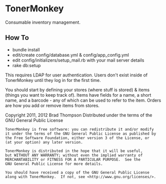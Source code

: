 TonerMonkey
========

Consumable inventory management.  

How To
------

* bundle install
* edit/create config/database.yml & config/app_config.yml
* edit config/initializers/setup_mail.rb with your mail server details
* rake db:setup

This requires LDAP for user authentication.  Users don't exist inside of TonerMonkey until they log in for the first time.

You should start by defining your stores (where stuff is stored) & items (things you want to keep track of).  Items have fields for a name, a short name, and a barcode - any of which can be used to refer to the item.  Orders are how you add or remove items from stores.

Copyright 2011, 2012 Brad Thompson
Distributed under the terms of the GNU General Public License

    TonerMonkey is free software: you can redistribute it and/or modify
    it under the terms of the GNU General Public License as published by
    the Free Software Foundation, either version 3 of the License, or
    (at your option) any later version.

    TonerMonkey is distributed in the hope that it will be useful,
    but WITHOUT ANY WARRANTY; without even the implied warranty of
    MERCHANTABILITY or FITNESS FOR A PARTICULAR PURPOSE.  See the
    GNU General Public License for more details.

    You should have received a copy of the GNU General Public License
    along with TonerMonkey.  If not, see <http://www.gnu.org/licenses/>.
